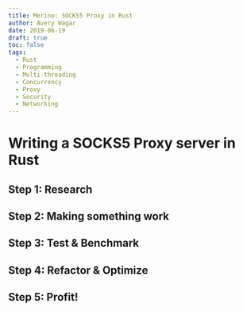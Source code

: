 ```yaml
---
title: Merino: SOCKS5 Proxy in Rust
author: Avery Wagar
date: 2019-06-19
draft: true
toc: false
tags:
  - Rust
  - Programming
  - Multi-threading
  - Concurrency
  - Proxy
  - Security
  - Networking
---
```


# Writing a SOCKS5 Proxy server in Rust

## Step 1: Research

## Step 2: Making something work

## Step 3: Test & Benchmark

## Step 4: Refactor & Optimize

## Step 5: Profit!
